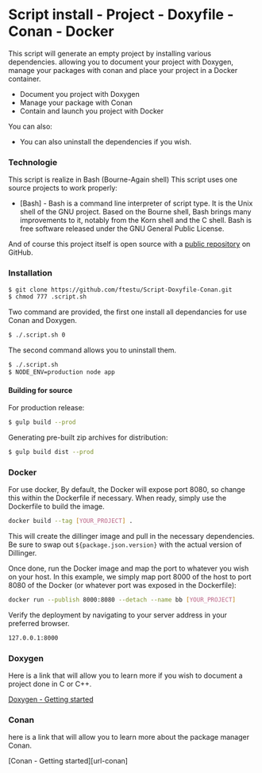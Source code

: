 # Script install - Project - Doxyfile - Conan - Docker

This script will generate an empty project by installing various dependencies. allowing you to document your project with Doxygen, manage your packages with conan and place your project in a Docker container.
  - Document you project with Doxygen
  - Manage your package with Conan
  - Contain and launch you project with Docker

You can also:
  - You can also uninstall the dependencies if you wish.

### Technologie

This script is realize in Bash (Bourne-Again shell)
This script uses one source projects to work properly:

* [Bash] - Bash is a command line interpreter of script type. It is the Unix shell of the GNU project. Based on the Bourne shell, Bash brings many improvements to it, notably from the Korn shell and the C shell. Bash is free software released under the GNU General Public License.

And of course this project itself is open source with a [public repository][dill]
 on GitHub.

### Installation

```sh
$ git clone https://github.com/ftestu/Script-Doxyfile-Conan.git
$ chmod 777 .script.sh
```

Two command are provided, the first one install all dependancies for use Conan and Doxygen.
```sh
$ ./.script.sh 0
```
The second command allows you to uninstall them.
```sh
$ ./.script.sh
$ NODE_ENV=production node app
```

#### Building for source
For production release:
```sh
$ gulp build --prod
```
Generating pre-built zip archives for distribution:
```sh
$ gulp build dist --prod
```
### Docker
For use docker,
By default, the Docker will expose port 8080, so change this within the Dockerfile if necessary. When ready, simply use the Dockerfile to build the image.

```sh
docker build --tag [YOUR_PROJECT] .
```
This will create the dillinger image and pull in the necessary dependencies. Be sure to swap out `${package.json.version}` with the actual version of Dillinger.

Once done, run the Docker image and map the port to whatever you wish on your host. In this example, we simply map port 8000 of the host to port 8080 of the Docker (or whatever port was exposed in the Dockerfile):

```sh
docker run --publish 8000:8080 --detach --name bb [YOUR_PROJECT]
```

Verify the deployment by navigating to your server address in your preferred browser.

```sh
127.0.0.1:8000
```

### Doxygen

Here is a link that will allow you to learn more if you wish to document a project done in C or C++.

[Doxygen - Getting started][url-doxygen]

### Conan

here is a link that will allow you to learn more about the package manager Conan.

[Conan - Getting started][url-conan]

[//]: # (These are reference links used in the body of this note and get stripped out when the markdown processor does its job. There is no need to format nicely because it shouldn't be seen. Thanks SO - http://stackoverflow.com/questions/4823468/store-comments-in-markdown-syntax)


   [dill]: <https://github.com/ftestu/Script-Doxyfile-Conan>
   [url-doxygen]: <https://www.doxygen.nl/manual/starting.html>
